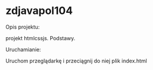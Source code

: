 # zdjavapol104

Opis projektu:

projekt htmlcssjs. Podstawy.

Uruchamianie:

Uruchom przeglądarkę i przeciągnij do niej plik index.html